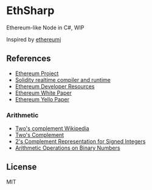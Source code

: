 # EthSharp

Ethereum-like Node in C#, WIP

Inspired by [ethereumj](https://github.com/ethereum/ethereumj)

## References

- [Ethereum Project](https://ethereum.org/)
- [Solidity realtime compiler and runtime](http://chriseth.github.io/browser-solidity/)
- [Ethereum Developer Resources](https://ethereum.org/#developer-resources)
- [Ethereum White Paper](https://github.com/ethereum/wiki/wiki/White-Paper)
- [Ethereum Yello Paper](http://gavwood.com/Paper.pdf)

### Arithmetic

- [Two's complement Wikipedia](https://en.wikipedia.org/wiki/Two%27s_complement)
- [Two's Complement](https://www.cs.cornell.edu/~tomf/notes/cps104/twoscomp.html)
- [2's Complement Representation for Signed Integers](http://academic.evergreen.edu/projects/biophysics/technotes/program/2s_comp.htm)
- [Arithmetic Operations on Binary Numbers](http://www.doc.ic.ac.uk/~eedwards/compsys/arithmetic/)

## License

MIT

